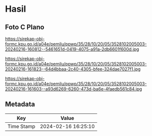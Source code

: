 # Hasil

## Foto C Plano

https://sirekap-obj-formc.kpu.go.id/a04e/pemilu/ppwp/35/28/10/20/05/3528102005003-20240216-160812--5461651d-0419-4075-a91a-2db6601f600d.jpg

https://sirekap-obj-formc.kpu.go.id/a04e/pemilu/ppwp/35/28/10/20/05/3528102005003-20240216-161823--64d4bbaa-2c40-4305-bfee-324dae7027f1.jpg

https://sirekap-obj-formc.kpu.go.id/a04e/pemilu/ppwp/35/28/10/20/05/3528102005003-20240216-161603--a93d6269-6260-473d-ba6e-4faedb561c84.jpg


## Metadata

| Key        | Value               |
| ---------- | ------------------- |
| Time Stamp | 2024-02-16 16:25:10 |



